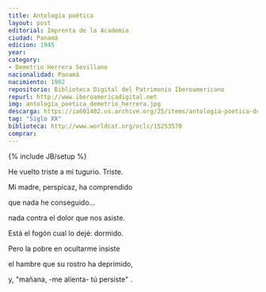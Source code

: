```yaml
---
title: Antología poética
layout: post
editorial: Imprenta de la Academia
ciudad: Panamá
edicion: 1945
year: 
category:
- Demetrio Herrera Sevillano
nacionalidad: Panamá
nacimiento: 1902
repositorio: Biblioteca Digital del Patrimonio Iberoamericano
repurl: http://www.iberoamericadigital.net
img: antologia_poetica_demetrio_herrera.jpg
descarga: https://ia601402.us.archive.org/25/items/antologia-poetica-demetrio-herrera-sevillano_202010/Antologia%20Poetica%20-%20Demetrio%20Herrera%20Sevillano.pdf
tag: "Siglo XX"
biblioteca: http://www.worldcat.org/oclc/15253570
comprar: 
---
```

{% include JB/setup %}

He vuelto triste a mi tugurio. Triste. 

Mi madre, perspicaz, ha comprendido 

que nada he conseguido… 

nada contra el dolor que nos asiste. 

Está el fogón cual lo dejé: dormido. 

Pero la pobre en ocultarme insiste

el hambre que su rostro ha deprimido, 

y, "mañana, -me alienta- tú persiste" .
